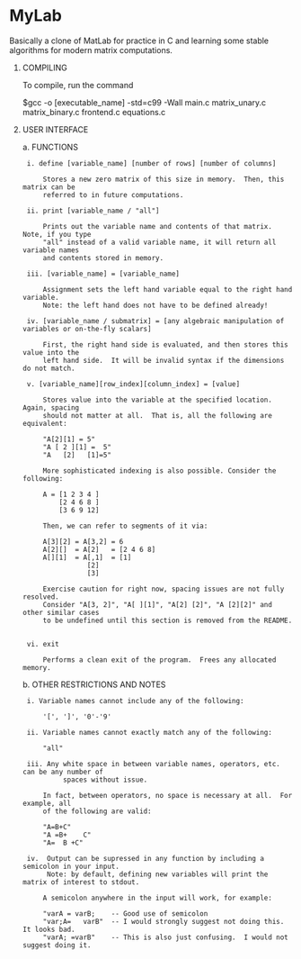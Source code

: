 # MyLab
Basically a clone of MatLab for practice in C and learning some stable algorithms for modern matrix computations.

1. COMPILING

	To compile, run the command
	
	$gcc -o [executable_name] -std=c99 -Wall main.c matrix_unary.c matrix_binary.c frontend.c equations.c

2. USER INTERFACE


	a. FUNCTIONS
	
		i. define [variable_name] [number of rows] [number of columns]
		
			Stores a new zero matrix of this size in memory.  Then, this matrix can be
			referred to in future computations.
	
		ii. print [variable_name / "all"]

			Prints out the variable name and contents of that matrix.  Note, if you type
			"all" instead of a valid variable name, it will return all variable names 
			and contents stored in memory.	
		 
		iii. [variable_name] = [variable_name]

			Assignment sets the left hand variable equal to the right hand variable.
			Note: the left hand does not have to be defined already!

		iv. [variable_name / submatrix] = [any algebraic manipulation of variables or on-the-fly scalars]

			First, the right hand side is evaluated, and then stores this value into the			    
			left hand side.  It will be invalid syntax if the dimensions do not match.
	
		v. [variable_name][row_index][column_index] = [value]

			Stores value into the variable at the specified location.  Again, spacing
			should not matter at all.  That is, all the following are equivalent:
			
			"A[2][1] = 5"
			"A [ 2 ][1] =  5"
			"A   [2]   [1]=5"
	
			More sophisticated indexing is also possible. Consider the following:

			A = [1 2 3 4 ]
			    [2 4 6 8 ]
			    [3 6 9 12]
			
			Then, we can refer to segments of it via:

			A[3][2] = A[3,2] = 6
			A[2][]  = A[2]   = [2 4 6 8]
			A[][1]  = A[,1]  = [1]
					   [2]
					   [3]

			Exercise caution for right now, spacing issues are not fully resolved.
			Consider "A[3, 2]", "A[ ][1]", "A[2] [2]", "A [2][2]" and other similar cases
			to be undefined until this section is removed from the README.
						

		vi. exit
		
			Performs a clean exit of the program.  Frees any allocated memory.

	b. OTHER RESTRICTIONS AND NOTES

		i. Variable names cannot include any of the following:
		
			'[', ']', '0'-'9'
		
		ii. Variable names cannot exactly match any of the following:
			
			"all"	
		
		iii. Any white space in between variable names, operators, etc. can be any number of
	             spaces without issue.

			In fact, between operators, no space is necessary at all.  For example, all
			of the following are valid:

			"A=B+C"
			"A =B+    C"
			"A=  B +C"
		
		iv.  Output can be supressed in any function by including a semicolon in your input.
		     Note: by default, defining new variables will print the matrix of interest to stdout.
		    
 			A semicolon anywhere in the input will work, for example:
			
			"varA = varB;    -- Good use of semicolon
			"var;A=   varB"  -- I would strongly suggest not doing this.  It looks bad.
			"varA; =varB"	 -- This is also just confusing.  I would not suggest doing it.

